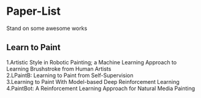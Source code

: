 # Paper-List
Stand on some awesome works

## Learn to Paint
1.Artistic Style in Robotic Painting; a Machine Learning Approach to Learning Brushstroke from Human Artists  
2.LPaintB: Learning to Paint from Self-Supervision  
3.Learning to Paint With Model-based Deep Reinforcement Learning  
4.PaintBot: A Reinforcement Learning Approach for Natural Media Painting  

